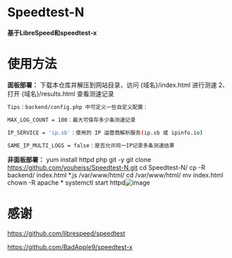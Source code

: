 # Speedtest-N

**基于LibreSpeed和speedtest-x**

# 使用方法
**面板部署：**
下载本仓库并解压到网站目录，访问 {域名}/index.html 进行测速
2、打开 {域名}/results.html 查看测速记录

```bash
Tips：backend/config.php 中可定义一些自定义配置：

MAX_LOG_COUNT = 100：最大可保存多少条测速记录

IP_SERVICE = 'ip.sb'：使用的 IP 运营商解析服务(ip.sb 或 ipinfo.io)

SAME_IP_MULTI_LOGS = false：是否允许同一IP记录多条测速结果
```
**非面板部署：**
	yum install httpd php git -y
	git clone https://github.com/youheiss/Speedtest-N.git
	cd Speedtest-N/
	cp -R backend/ index.html *.js /var/www/html/
	cd /var/www/html/
	mv index.html
	chown -R apache *
systemctl start httpd![image](https://user-images.githubusercontent.com/56901101/162248701-55900cab-aacb-40bc-a60f-fb340ea06116.png)


# 感谢

https://github.com/librespeed/speedtest

https://github.com/BadApple9/speedtest-x
